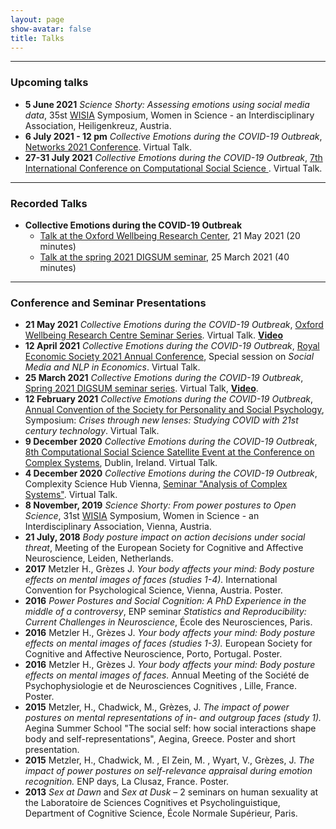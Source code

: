 ```yaml
---
layout: page
show-avatar: false
title: Talks
---
```


___

### Upcoming talks

* **5 June 2021** _Science Shorty: Assessing emotions using social media data_, 35st [WISIA](http://www.wisia.at) Symposium, Women in Science - an Interdisciplinary Association, Heiligenkreuz, Austria.
* **6 July 2021 - 12 pm** _Collective Emotions during the COVID-19 Outbreak_, [Networks 2021 Conference](https://networks2021.net). Virtual Talk. 
* **27-31 July 2021** _Collective Emotions during the COVID-19 Outbreak_, [7th International Conference on Computational Social Science ](https://ic2s2-2021.ethz.ch/). Virtual Talk. 

---

### Recorded Talks

* **Collective Emotions during the COVID-19 Outbreak**
    - [Talk at the Oxford Wellbeing Research Center](https://www.youtube.com/watch?v=d953J1vcH4s), 21 May 2021 (20 minutes)
    - [Talk at the spring 2021 DIGSUM seminar](https://www.youtube.com/watch?v=CLC4ga-H1r0), 25 March 2021 (40 minutes)

___

### Conference and Seminar Presentations

* **21 May 2021** _Collective Emotions during the COVID-19 Outbreak_, [Oxford Wellbeing Research Centre Seminar Series](https://wellbeing.hmc.ox.ac.uk/seminars). Virtual Talk. [**Video**](https://www.youtube.com/watch?v=d953J1vcH4s)
* **12 April 2021** _Collective Emotions during the COVID-19 Outbreak_, [Royal Economic Society 2021 Annual Conference](https://editorialexpress.com/conference/RES2021/program/RES2021.html), Special session on _Social Media and NLP in Economics_. Virtual Talk.
* **25 March 2021** _Collective Emotions during the COVID-19 Outbreak_, [Spring 2021 DIGSUM seminar series](https://www.digsum.org/digzoom). Virtual Talk, [**Video**](https://www.youtube.com/watch?v=CLC4ga-H1r0).  
* **12 February 2021** _Collective Emotions during the COVID-19 Outbreak_, [Annual Convention of the Society for Personality and Social Psychology](https://meeting.spsp.org), Symposium: _Crises through new lenses: Studying COVID with 21st century technology_. Virtual Talk. 
* **9 December 2020** _Collective Emotions during the COVID-19 Outbreak_, [8th Computational Social Science Satellite Event at the Conference on Complex Systems](https://sites.google.com/view/css-ccs20), Dublin, Ireland. Virtual Talk.
* **4 December 2020** _Collective Emotions during the COVID-19 Outbreak_, Complexity Science Hub Vienna, [Seminar "Analysis of Complex Systems"](https://www.csh.ac.at/event/csh-virtual-talk-by-hannah-metzler-collective-emotions-during-the-covid-19-outbreak/). Virtual Talk. 
* **8 November, 2019** _Science Shorty: From power postures to Open Science_, 31st [WISIA](http://www.wisia.at) Symposium, Women in Science - an Interdisciplinary Association, Vienna, Austria.
* **21 July, 2018** _Body posture impact on action decisions under social threat_, Meeting of the European Society for Cognitive and Affective Neuroscience, Leiden, Netherlands. 
* **2017** Metzler H., Grèzes J. _Your body affects your mind: Body posture effects on mental images of faces (studies 1-4)._ International Convention for Psychological Science, Vienna, Austria. Poster. 
* **2016** _Power Postures and Social Cognition: A PhD Experience in the middle of a controversy_, ENP seminar _Statistics and Reproducibility: Current Challenges in Neuroscience_, École des Neurosciences, Paris. 
* **2016** Metzler H., Grèzes J. _Your body affects your mind: Body posture effects on mental images of faces (studies 1-3)._ European Society for Cognitive and Affective Neuroscience, Porto, Portugal. Poster.
* **2016** Metzler H., Grèzes J.  _Your body affects your mind: Body posture effects on mental images of faces._ Annual Meeting of the Société de Psychophysiologie et de Neurosciences Cognitives , Lille, France. Poster. 
* **2015** Metzler, H., Chadwick, M., Grèzes, J. _The impact of power postures on mental representations of in- and outgroup faces (study 1)._ Aegina Summer School "The social self: how social interactions shape body and self-representations", Aegina, Greece. Poster and short presentation.
* **2015** Metzler, H., Chadwick, M. , El Zein, M. , Wyart, V., Grèzes, J. _The impact of power postures on self-relevance appraisal during emotion recognition._ ENP days, La Clusaz, France. Poster.
* **2013** _Sex at Dawn_ and _Sex at Dusk_ – 2 seminars on human sexuality at the Laboratoire de Sciences Cognitives et Psycholinguistique, Department of Cognitive Science, École Normale Supérieur, Paris. 
